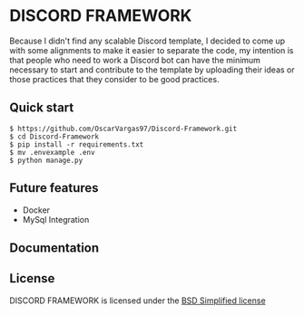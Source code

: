 # DISCORD FRAMEWORK 
Because I didn't find any scalable Discord template, I decided to come up with some alignments to make it easier to separate the code, my intention is that people who need to work a Discord bot can have the minimum necessary to start and contribute to the template by uploading their ideas or those practices that they consider to be good practices.

## Quick start

```console
$ https://github.com/OscarVargas97/Discord-Framework.git
$ cd Discord-Framework
$ pip install -r requirements.txt
$ mv .envexample .env
$ python manage.py
```
## Future features
 - Docker
 - MySql Integration

## Documentation
## License

DISCORD FRAMEWORK is licensed under the [BSD Simplified license](LICENSE.md)
